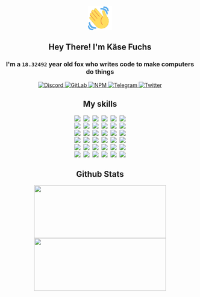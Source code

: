 <div><p align=center><img src=./resources/images/wave.gif width=64px height=64px></p><h2 align=center>Hey There! I'm Käse Fuchs</h2><h3 align=center>I'm a <code>18.32492</code> year old fox who writes code to make computers do things</h3><p align=center><a href=https://discord.com/users/507526681125322772><img alt=Discord src="https://img.shields.io/badge/Discord-5865F2?logo=discord&logoColor=white&style=flat-square#80916ded7c5f92f5f4af47375514e2dc"> </a><a href=https://gitlab.com/kasefuchs><img alt=GitLab src="https://img.shields.io/badge/GitLab-330F63?logo=gitlab&logoColor=white&style=flat-square#80916ded7c5f92f5f4af47375514e2dc"> </a><a href=https://npmjs.com/~kasefuchs><img alt=NPM src="https://img.shields.io/badge/NPM-CB3837?logo=npm&logoColor=white&style=flat-square#80916ded7c5f92f5f4af47375514e2dc"> </a><a href=https://t.me/kasefuchs><img alt=Telegram src="https://img.shields.io/badge/Telegram-2CA5E0?logo=telegram&logoColor=white&style=flat-square#80916ded7c5f92f5f4af47375514e2dc"> </a><a href=https://twitter.com/kasefuchs><img alt=Twitter src="https://img.shields.io/badge/Twitter-1DA1F2?logo=twitter&logoColor=white&style=flat-square#80916ded7c5f92f5f4af47375514e2dc"></a></p><h2 align=center>My skills</h2><p align=center><a href=https://aws.amazon.com/ ><picture><source srcset="https://skillicons.dev/icons?i=aws&theme=dark#80916ded7c5f92f5f4af47375514e2dc" media="(prefers-color-scheme: dark)"><source srcset="https://skillicons.dev/icons?i=aws&theme=light#80916ded7c5f92f5f4af47375514e2dc" media="(prefers-color-scheme: light), (prefers-color-scheme: no-preference)"><img src="https://skillicons.dev/icons?i=aws&theme=light#80916ded7c5f92f5f4af47375514e2dc"></picture></a>&nbsp;&nbsp;<a href=https://en.wikipedia.org/wiki/Bash_(Unix_shell)><picture><source srcset="https://skillicons.dev/icons?i=bash&theme=dark#80916ded7c5f92f5f4af47375514e2dc" media="(prefers-color-scheme: dark)"><source srcset="https://skillicons.dev/icons?i=bash&theme=light#80916ded7c5f92f5f4af47375514e2dc" media="(prefers-color-scheme: light), (prefers-color-scheme: no-preference)"><img src="https://skillicons.dev/icons?i=bash&theme=light#80916ded7c5f92f5f4af47375514e2dc"></picture></a>&nbsp;&nbsp;<a href=https://discord.com/developers/docs><picture><source srcset="https://skillicons.dev/icons?i=bots&theme=dark#80916ded7c5f92f5f4af47375514e2dc" media="(prefers-color-scheme: dark)"><source srcset="https://skillicons.dev/icons?i=bots&theme=light#80916ded7c5f92f5f4af47375514e2dc" media="(prefers-color-scheme: light), (prefers-color-scheme: no-preference)"><img src="https://skillicons.dev/icons?i=bots&theme=light#80916ded7c5f92f5f4af47375514e2dc"></picture></a>&nbsp;&nbsp;<a href=https://www.cloudflare.com/ ><picture><source srcset="https://skillicons.dev/icons?i=cloudflare&theme=dark#80916ded7c5f92f5f4af47375514e2dc" media="(prefers-color-scheme: dark)"><source srcset="https://skillicons.dev/icons?i=cloudflare&theme=light#80916ded7c5f92f5f4af47375514e2dc" media="(prefers-color-scheme: light), (prefers-color-scheme: no-preference)"><img src="https://skillicons.dev/icons?i=cloudflare&theme=light#80916ded7c5f92f5f4af47375514e2dc"></picture></a>&nbsp;&nbsp;<a href=https://en.wikipedia.org/wiki/CSS><picture><source srcset="https://skillicons.dev/icons?i=css&theme=dark#80916ded7c5f92f5f4af47375514e2dc" media="(prefers-color-scheme: dark)"><source srcset="https://skillicons.dev/icons?i=css&theme=light#80916ded7c5f92f5f4af47375514e2dc" media="(prefers-color-scheme: light), (prefers-color-scheme: no-preference)"><img src="https://skillicons.dev/icons?i=css&theme=light#80916ded7c5f92f5f4af47375514e2dc"></picture></a>&nbsp;&nbsp;<a href=https://www.docker.com/ ><picture><source srcset="https://skillicons.dev/icons?i=docker&theme=dark#80916ded7c5f92f5f4af47375514e2dc" media="(prefers-color-scheme: dark)"><source srcset="https://skillicons.dev/icons?i=docker&theme=light#80916ded7c5f92f5f4af47375514e2dc" media="(prefers-color-scheme: light), (prefers-color-scheme: no-preference)"><img src="https://skillicons.dev/icons?i=docker&theme=light#80916ded7c5f92f5f4af47375514e2dc"></picture></a><br><a href=https://www.electronjs.org/ ><picture><source srcset="https://skillicons.dev/icons?i=electron&theme=dark#80916ded7c5f92f5f4af47375514e2dc" media="(prefers-color-scheme: dark)"><source srcset="https://skillicons.dev/icons?i=electron&theme=light#80916ded7c5f92f5f4af47375514e2dc" media="(prefers-color-scheme: light), (prefers-color-scheme: no-preference)"><img src="https://skillicons.dev/icons?i=electron&theme=light#80916ded7c5f92f5f4af47375514e2dc"></picture></a>&nbsp;&nbsp;<a href=https://expressjs.com/ ><picture><source srcset="https://skillicons.dev/icons?i=express&theme=dark#80916ded7c5f92f5f4af47375514e2dc" media="(prefers-color-scheme: dark)"><source srcset="https://skillicons.dev/icons?i=express&theme=light#80916ded7c5f92f5f4af47375514e2dc" media="(prefers-color-scheme: light), (prefers-color-scheme: no-preference)"><img src="https://skillicons.dev/icons?i=express&theme=light#80916ded7c5f92f5f4af47375514e2dc"></picture></a>&nbsp;&nbsp;<a href=https://www.figma.com/ ><picture><source srcset="https://skillicons.dev/icons?i=figma&theme=dark#80916ded7c5f92f5f4af47375514e2dc" media="(prefers-color-scheme: dark)"><source srcset="https://skillicons.dev/icons?i=figma&theme=light#80916ded7c5f92f5f4af47375514e2dc" media="(prefers-color-scheme: light), (prefers-color-scheme: no-preference)"><img src="https://skillicons.dev/icons?i=figma&theme=light#80916ded7c5f92f5f4af47375514e2dc"></picture></a>&nbsp;&nbsp;<a href=https://firebase.google.com/ ><picture><source srcset="https://skillicons.dev/icons?i=firebase&theme=dark#80916ded7c5f92f5f4af47375514e2dc" media="(prefers-color-scheme: dark)"><source srcset="https://skillicons.dev/icons?i=firebase&theme=light#80916ded7c5f92f5f4af47375514e2dc" media="(prefers-color-scheme: light), (prefers-color-scheme: no-preference)"><img src="https://skillicons.dev/icons?i=firebase&theme=light#80916ded7c5f92f5f4af47375514e2dc"></picture></a>&nbsp;&nbsp;<a href=https://flask.palletsprojects.com/ ><picture><source srcset="https://skillicons.dev/icons?i=flask&theme=dark#80916ded7c5f92f5f4af47375514e2dc" media="(prefers-color-scheme: dark)"><source srcset="https://skillicons.dev/icons?i=flask&theme=light#80916ded7c5f92f5f4af47375514e2dc" media="(prefers-color-scheme: light), (prefers-color-scheme: no-preference)"><img src="https://skillicons.dev/icons?i=flask&theme=light#80916ded7c5f92f5f4af47375514e2dc"></picture></a>&nbsp;&nbsp;<a href=https://cloud.google.com/ ><picture><source srcset="https://skillicons.dev/icons?i=gcp&theme=dark#80916ded7c5f92f5f4af47375514e2dc" media="(prefers-color-scheme: dark)"><source srcset="https://skillicons.dev/icons?i=gcp&theme=light#80916ded7c5f92f5f4af47375514e2dc" media="(prefers-color-scheme: light), (prefers-color-scheme: no-preference)"><img src="https://skillicons.dev/icons?i=gcp&theme=light#80916ded7c5f92f5f4af47375514e2dc"></picture></a><br><a href=https://git-scm.com/ ><picture><source srcset="https://skillicons.dev/icons?i=git&theme=dark#80916ded7c5f92f5f4af47375514e2dc" media="(prefers-color-scheme: dark)"><source srcset="https://skillicons.dev/icons?i=git&theme=light#80916ded7c5f92f5f4af47375514e2dc" media="(prefers-color-scheme: light), (prefers-color-scheme: no-preference)"><img src="https://skillicons.dev/icons?i=git&theme=light#80916ded7c5f92f5f4af47375514e2dc"></picture></a>&nbsp;&nbsp;<a href=https://github.com/ ><picture><source srcset="https://skillicons.dev/icons?i=github&theme=dark#80916ded7c5f92f5f4af47375514e2dc" media="(prefers-color-scheme: dark)"><source srcset="https://skillicons.dev/icons?i=github&theme=light#80916ded7c5f92f5f4af47375514e2dc" media="(prefers-color-scheme: light), (prefers-color-scheme: no-preference)"><img src="https://skillicons.dev/icons?i=github&theme=light#80916ded7c5f92f5f4af47375514e2dc"></picture></a>&nbsp;&nbsp;<a href=https://gitlab.com/ ><picture><source srcset="https://skillicons.dev/icons?i=gitlab&theme=dark#80916ded7c5f92f5f4af47375514e2dc" media="(prefers-color-scheme: dark)"><source srcset="https://skillicons.dev/icons?i=gitlab&theme=light#80916ded7c5f92f5f4af47375514e2dc" media="(prefers-color-scheme: light), (prefers-color-scheme: no-preference)"><img src="https://skillicons.dev/icons?i=gitlab&theme=light#80916ded7c5f92f5f4af47375514e2dc"></picture></a>&nbsp;&nbsp;<a href=https://www.heroku.com/ ><picture><source srcset="https://skillicons.dev/icons?i=heroku&theme=dark#80916ded7c5f92f5f4af47375514e2dc" media="(prefers-color-scheme: dark)"><source srcset="https://skillicons.dev/icons?i=heroku&theme=light#80916ded7c5f92f5f4af47375514e2dc" media="(prefers-color-scheme: light), (prefers-color-scheme: no-preference)"><img src="https://skillicons.dev/icons?i=heroku&theme=light#80916ded7c5f92f5f4af47375514e2dc"></picture></a>&nbsp;&nbsp;<a href=https://en.wikipedia.org/wiki/HTML><picture><source srcset="https://skillicons.dev/icons?i=html&theme=dark#80916ded7c5f92f5f4af47375514e2dc" media="(prefers-color-scheme: dark)"><source srcset="https://skillicons.dev/icons?i=html&theme=light#80916ded7c5f92f5f4af47375514e2dc" media="(prefers-color-scheme: light), (prefers-color-scheme: no-preference)"><img src="https://skillicons.dev/icons?i=html&theme=light#80916ded7c5f92f5f4af47375514e2dc"></picture></a>&nbsp;&nbsp;<a href=https://en.wikipedia.org/wiki/JavaScript><picture><source srcset="https://skillicons.dev/icons?i=js&theme=dark#80916ded7c5f92f5f4af47375514e2dc" media="(prefers-color-scheme: dark)"><source srcset="https://skillicons.dev/icons?i=js&theme=light#80916ded7c5f92f5f4af47375514e2dc" media="(prefers-color-scheme: light), (prefers-color-scheme: no-preference)"><img src="https://skillicons.dev/icons?i=js&theme=light#80916ded7c5f92f5f4af47375514e2dc"></picture></a><br><a href=https://en.wikipedia.org/wiki/Linux><picture><source srcset="https://skillicons.dev/icons?i=linux&theme=dark#80916ded7c5f92f5f4af47375514e2dc" media="(prefers-color-scheme: dark)"><source srcset="https://skillicons.dev/icons?i=linux&theme=light#80916ded7c5f92f5f4af47375514e2dc" media="(prefers-color-scheme: light), (prefers-color-scheme: no-preference)"><img src="https://skillicons.dev/icons?i=linux&theme=light#80916ded7c5f92f5f4af47375514e2dc"></picture></a>&nbsp;&nbsp;<a href=https://mui.com/ ><picture><source srcset="https://skillicons.dev/icons?i=materialui&theme=dark#80916ded7c5f92f5f4af47375514e2dc" media="(prefers-color-scheme: dark)"><source srcset="https://skillicons.dev/icons?i=materialui&theme=light#80916ded7c5f92f5f4af47375514e2dc" media="(prefers-color-scheme: light), (prefers-color-scheme: no-preference)"><img src="https://skillicons.dev/icons?i=materialui&theme=light#80916ded7c5f92f5f4af47375514e2dc"></picture></a>&nbsp;&nbsp;<a href=https://en.wikipedia.org/wiki/Markdown><picture><source srcset="https://skillicons.dev/icons?i=md&theme=dark#80916ded7c5f92f5f4af47375514e2dc" media="(prefers-color-scheme: dark)"><source srcset="https://skillicons.dev/icons?i=md&theme=light#80916ded7c5f92f5f4af47375514e2dc" media="(prefers-color-scheme: light), (prefers-color-scheme: no-preference)"><img src="https://skillicons.dev/icons?i=md&theme=light#80916ded7c5f92f5f4af47375514e2dc"></picture></a>&nbsp;&nbsp;<a href=https://www.mongodb.com/ ><picture><source srcset="https://skillicons.dev/icons?i=mongodb&theme=dark#80916ded7c5f92f5f4af47375514e2dc" media="(prefers-color-scheme: dark)"><source srcset="https://skillicons.dev/icons?i=mongodb&theme=light#80916ded7c5f92f5f4af47375514e2dc" media="(prefers-color-scheme: light), (prefers-color-scheme: no-preference)"><img src="https://skillicons.dev/icons?i=mongodb&theme=light#80916ded7c5f92f5f4af47375514e2dc"></picture></a>&nbsp;&nbsp;<a href=https://www.mysql.com/ ><picture><source srcset="https://skillicons.dev/icons?i=mysql&theme=dark#80916ded7c5f92f5f4af47375514e2dc" media="(prefers-color-scheme: dark)"><source srcset="https://skillicons.dev/icons?i=mysql&theme=light#80916ded7c5f92f5f4af47375514e2dc" media="(prefers-color-scheme: light), (prefers-color-scheme: no-preference)"><img src="https://skillicons.dev/icons?i=mysql&theme=light#80916ded7c5f92f5f4af47375514e2dc"></picture></a>&nbsp;&nbsp;<a href=https://nextjs.org/ ><picture><source srcset="https://skillicons.dev/icons?i=nextjs&theme=dark#80916ded7c5f92f5f4af47375514e2dc" media="(prefers-color-scheme: dark)"><source srcset="https://skillicons.dev/icons?i=nextjs&theme=light#80916ded7c5f92f5f4af47375514e2dc" media="(prefers-color-scheme: light), (prefers-color-scheme: no-preference)"><img src="https://skillicons.dev/icons?i=nextjs&theme=light#80916ded7c5f92f5f4af47375514e2dc"></picture></a><br><a href=https://nodejs.org/en/ ><picture><source srcset="https://skillicons.dev/icons?i=nodejs&theme=dark#80916ded7c5f92f5f4af47375514e2dc" media="(prefers-color-scheme: dark)"><source srcset="https://skillicons.dev/icons?i=nodejs&theme=light#80916ded7c5f92f5f4af47375514e2dc" media="(prefers-color-scheme: light), (prefers-color-scheme: no-preference)"><img src="https://skillicons.dev/icons?i=nodejs&theme=light#80916ded7c5f92f5f4af47375514e2dc"></picture></a>&nbsp;&nbsp;<a href=https://www.postgresql.org/ ><picture><source srcset="https://skillicons.dev/icons?i=postgres&theme=dark#80916ded7c5f92f5f4af47375514e2dc" media="(prefers-color-scheme: dark)"><source srcset="https://skillicons.dev/icons?i=postgres&theme=light#80916ded7c5f92f5f4af47375514e2dc" media="(prefers-color-scheme: light), (prefers-color-scheme: no-preference)"><img src="https://skillicons.dev/icons?i=postgres&theme=light#80916ded7c5f92f5f4af47375514e2dc"></picture></a>&nbsp;&nbsp;<a href=https://learn.microsoft.com/en-us/powershell/ ><picture><source srcset="https://skillicons.dev/icons?i=powershell&theme=dark#80916ded7c5f92f5f4af47375514e2dc" media="(prefers-color-scheme: dark)"><source srcset="https://skillicons.dev/icons?i=powershell&theme=light#80916ded7c5f92f5f4af47375514e2dc" media="(prefers-color-scheme: light), (prefers-color-scheme: no-preference)"><img src="https://skillicons.dev/icons?i=powershell&theme=light#80916ded7c5f92f5f4af47375514e2dc"></picture></a>&nbsp;&nbsp;<a href=https://www.python.org/ ><picture><source srcset="https://skillicons.dev/icons?i=py&theme=dark#80916ded7c5f92f5f4af47375514e2dc" media="(prefers-color-scheme: dark)"><source srcset="https://skillicons.dev/icons?i=py&theme=light#80916ded7c5f92f5f4af47375514e2dc" media="(prefers-color-scheme: light), (prefers-color-scheme: no-preference)"><img src="https://skillicons.dev/icons?i=py&theme=light#80916ded7c5f92f5f4af47375514e2dc"></picture></a>&nbsp;&nbsp;<a href=https://www.raspberrypi.org/ ><picture><source srcset="https://skillicons.dev/icons?i=raspberrypi&theme=dark#80916ded7c5f92f5f4af47375514e2dc" media="(prefers-color-scheme: dark)"><source srcset="https://skillicons.dev/icons?i=raspberrypi&theme=light#80916ded7c5f92f5f4af47375514e2dc" media="(prefers-color-scheme: light), (prefers-color-scheme: no-preference)"><img src="https://skillicons.dev/icons?i=raspberrypi&theme=light#80916ded7c5f92f5f4af47375514e2dc"></picture></a>&nbsp;&nbsp;<a href=https://reactjs.org/ ><picture><source srcset="https://skillicons.dev/icons?i=react&theme=dark#80916ded7c5f92f5f4af47375514e2dc" media="(prefers-color-scheme: dark)"><source srcset="https://skillicons.dev/icons?i=react&theme=light#80916ded7c5f92f5f4af47375514e2dc" media="(prefers-color-scheme: light), (prefers-color-scheme: no-preference)"><img src="https://skillicons.dev/icons?i=react&theme=light#80916ded7c5f92f5f4af47375514e2dc"></picture></a><br><a href=https://redux.js.org/ ><picture><source srcset="https://skillicons.dev/icons?i=redux&theme=dark#80916ded7c5f92f5f4af47375514e2dc" media="(prefers-color-scheme: dark)"><source srcset="https://skillicons.dev/icons?i=redux&theme=light#80916ded7c5f92f5f4af47375514e2dc" media="(prefers-color-scheme: light), (prefers-color-scheme: no-preference)"><img src="https://skillicons.dev/icons?i=redux&theme=light#80916ded7c5f92f5f4af47375514e2dc"></picture></a>&nbsp;&nbsp;<a href=https://en.wikipedia.org/wiki/Regular_expression><picture><source srcset="https://skillicons.dev/icons?i=regex&theme=dark#80916ded7c5f92f5f4af47375514e2dc" media="(prefers-color-scheme: dark)"><source srcset="https://skillicons.dev/icons?i=regex&theme=light#80916ded7c5f92f5f4af47375514e2dc" media="(prefers-color-scheme: light), (prefers-color-scheme: no-preference)"><img src="https://skillicons.dev/icons?i=regex&theme=light#80916ded7c5f92f5f4af47375514e2dc"></picture></a>&nbsp;&nbsp;<a href=https://en.wikipedia.org/wiki/Sass_(stylesheet_language)><picture><source srcset="https://skillicons.dev/icons?i=sass&theme=dark#80916ded7c5f92f5f4af47375514e2dc" media="(prefers-color-scheme: dark)"><source srcset="https://skillicons.dev/icons?i=sass&theme=light#80916ded7c5f92f5f4af47375514e2dc" media="(prefers-color-scheme: light), (prefers-color-scheme: no-preference)"><img src="https://skillicons.dev/icons?i=sass&theme=light#80916ded7c5f92f5f4af47375514e2dc"></picture></a>&nbsp;&nbsp;<a href=https://www.typescriptlang.org/ ><picture><source srcset="https://skillicons.dev/icons?i=ts&theme=dark#80916ded7c5f92f5f4af47375514e2dc" media="(prefers-color-scheme: dark)"><source srcset="https://skillicons.dev/icons?i=ts&theme=light#80916ded7c5f92f5f4af47375514e2dc" media="(prefers-color-scheme: light), (prefers-color-scheme: no-preference)"><img src="https://skillicons.dev/icons?i=ts&theme=light#80916ded7c5f92f5f4af47375514e2dc"></picture></a>&nbsp;&nbsp;<a href=https://unity.com/ ><picture><source srcset="https://skillicons.dev/icons?i=unity&theme=dark#80916ded7c5f92f5f4af47375514e2dc" media="(prefers-color-scheme: dark)"><source srcset="https://skillicons.dev/icons?i=unity&theme=light#80916ded7c5f92f5f4af47375514e2dc" media="(prefers-color-scheme: light), (prefers-color-scheme: no-preference)"><img src="https://skillicons.dev/icons?i=unity&theme=light#80916ded7c5f92f5f4af47375514e2dc"></picture></a>&nbsp;&nbsp;<a href=https://workers.cloudflare.com/ ><picture><source srcset="https://skillicons.dev/icons?i=workers&theme=dark#80916ded7c5f92f5f4af47375514e2dc" media="(prefers-color-scheme: dark)"><source srcset="https://skillicons.dev/icons?i=workers&theme=light#80916ded7c5f92f5f4af47375514e2dc" media="(prefers-color-scheme: light), (prefers-color-scheme: no-preference)"><img src="https://skillicons.dev/icons?i=workers&theme=light#80916ded7c5f92f5f4af47375514e2dc"></picture></a><br></p><h2 align=center>Github Stats</h2><p align=center><picture><source srcset="https://github-readme-stats-kasefuchs.vercel.app/api/?count_private=true&hide_border=true&hide_rank=true&line_height=20&hide_title=true&username=Kasefuchs&theme=dark#80916ded7c5f92f5f4af47375514e2dc" media="(prefers-color-scheme: dark)"><source srcset="https://github-readme-stats-kasefuchs.vercel.app/api/?count_private=true&hide_border=true&hide_rank=true&line_height=20&hide_title=true&username=Kasefuchs&theme=light#80916ded7c5f92f5f4af47375514e2dc" media="(prefers-color-scheme: light), (prefers-color-scheme: no-preference)"><img align=middle width=350 height=140 src="https://github-readme-stats-kasefuchs.vercel.app/api/?count_private=true&hide_border=true&hide_rank=true&line_height=20&hide_title=true&username=Kasefuchs&theme=light#80916ded7c5f92f5f4af47375514e2dc"></picture><picture><source srcset="https://github-readme-stats-kasefuchs.vercel.app/api/top-langs/?count_private=true&hide_border=true&layout=compact&username=Kasefuchs&theme=dark#80916ded7c5f92f5f4af47375514e2dc" media="(prefers-color-scheme: dark)"><source srcset="https://github-readme-stats-kasefuchs.vercel.app/api/top-langs/?count_private=true&hide_border=true&layout=compact&username=Kasefuchs&theme=light#80916ded7c5f92f5f4af47375514e2dc" media="(prefers-color-scheme: light), (prefers-color-scheme: no-preference)"><img align=middle width=350 height=140 src="https://github-readme-stats-kasefuchs.vercel.app/api/top-langs/?count_private=true&hide_border=true&layout=compact&username=Kasefuchs&theme=light#80916ded7c5f92f5f4af47375514e2dc"></picture></p><img src="https://hit.yhype.me/github/profile?user_id=64592097#80916ded7c5f92f5f4af47375514e2dc" alt=""></div>